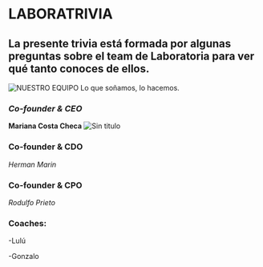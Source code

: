 LABORATRIVIA
==========
## La presente trivia está formada por algunas preguntas sobre el team de Laboratoria para ver qué tanto conoces de ellos.

![NUESTRO EQUIPO Lo que soñamos, lo hacemos.](https://lavca.org/wp-content/uploads/2017/11/laboratoria.jpg)

### *Co-founder & CEO*
__Mariana Costa Checa__
![Sin titulo](pictures/mary.png)

### Co-founder & CDO
_Herman Marin_

### Co-founder & CPO
_Rodulfo Prieto_

### Coaches:

-Lulú

-Gonzalo
